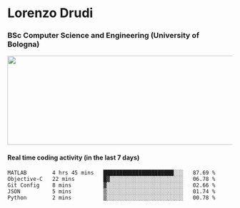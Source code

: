 # Lorenzo Drudi
### BSc Computer Science and Engineering (University of Bologna)

<img src="https://github-readme-stats-lorenzodrudi.vercel.app/api?username=LorenzoDrudi&count_private=true&show_icons=true&theme=gruvbox" height=200px width=550px>

<!---Use wakatime plugins to track the coding time--->
#### Real time coding activity (in the last 7 days)
<!--START_SECTION:waka-->

```text
MATLAB        4 hrs 45 mins   ██████████████████████░░░   87.69 %
Objective-C   22 mins         █▓░░░░░░░░░░░░░░░░░░░░░░░   06.78 %
Git Config    8 mins          ▓░░░░░░░░░░░░░░░░░░░░░░░░   02.66 %
JSON          5 mins          ▒░░░░░░░░░░░░░░░░░░░░░░░░   01.74 %
Python        2 mins          ▒░░░░░░░░░░░░░░░░░░░░░░░░   00.78 %
```

<!--END_SECTION:waka-->

